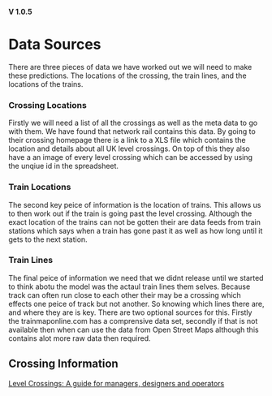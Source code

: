 **V 1.0.5**
# Data Sources

There are three pieces of data we have worked out we will need to make these predictions. The locations of the crossing, the train lines, and the locations of the trains. 

### Crossing Locations
Firstly we will need a list of all the crossings as well as the meta data to go with them. We have found that network rail contains this data. By going to their crossing homepage there is a link to a XLS file which contains the location and details about all UK level crossings. On top of this they also have a an image of every level crossing which can be accessed by using the unqiue id in the spreadsheet.

### Train Locations
The second key peice of information is the location of trains. This allows us to then work out if the train is going past the level crossing. Although the exact location of the trains can not be gotten their are data feeds from train stations which says when a train has gone past it as well as how long until it gets to the next station.

### Train Lines
The final peice of information we need that we didnt release until we started to think abotu the model was the actaul train lines them selves. Because track can often run close to each other their may be a crossing which effects one peice of track but not another. So knowing which lines there are, and where they are is key. There are two optional sources for this. Firstly the trainmaponline.com has a comprensive data set, secondly if that is not available then when can use the data from Open Street Maps although this contains alot more raw data then required.  

## Crossing Information
[Level Crossings: A guide for managers, designers and operators](http://orr.gov.uk/__data/assets/pdf_file/0016/2158/level_crossings_guidance.pdf)
